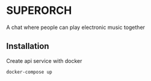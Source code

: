 # SUPERORCH

A chat where people can play electronic music together

## Installation

Create api service with docker

```
docker-compose up
```

